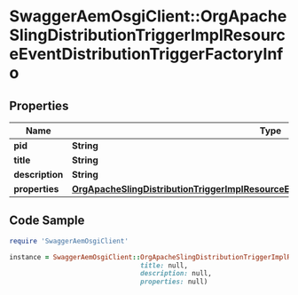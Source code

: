 # SwaggerAemOsgiClient::OrgApacheSlingDistributionTriggerImplResourceEventDistributionTriggerFactoryInfo

## Properties

Name | Type | Description | Notes
------------ | ------------- | ------------- | -------------
**pid** | **String** |  | [optional] 
**title** | **String** |  | [optional] 
**description** | **String** |  | [optional] 
**properties** | [**OrgApacheSlingDistributionTriggerImplResourceEventDistributionTriggerFactoryProperties**](OrgApacheSlingDistributionTriggerImplResourceEventDistributionTriggerFactoryProperties.md) |  | [optional] 

## Code Sample

```ruby
require 'SwaggerAemOsgiClient'

instance = SwaggerAemOsgiClient::OrgApacheSlingDistributionTriggerImplResourceEventDistributionTriggerFactoryInfo.new(pid: null,
                                 title: null,
                                 description: null,
                                 properties: null)
```


